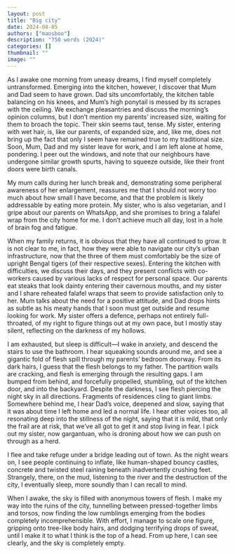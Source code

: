 ```yaml
---
layout: post
title: "Big city"
date: 2024-08-05
authors: ["maosboo"]
description: "750 words (2024)"
categories: []
thumbnail: ""
image: ""
---
```


As I awake one morning from uneasy dreams, I find myself completely untransformed. Emerging into the kitchen, however, I discover that Mum and Dad seem to have grown. Dad sits uncomfortably, the kitchen table balancing on his knees, and Mum’s high ponytail is messed by its scrapes with the ceiling. We exchange pleasantries and discuss the morning’s opinion columns, but I don’t mention my parents’ increased size, waiting for them to broach the topic. Their skin seems taut, tense. My sister, entering with wet hair, is, like our parents, of expanded size, and, like me, does not bring up the fact that only I seem have remained true to my traditional size. Soon, Mum, Dad and my sister leave for work, and I am left alone at home, pondering. I peer out the windows, and note that our neighbours have undergone similar growth spurts, having to squeeze outside, like their front doors were birth canals.

My mum calls during her lunch break and, demonstrating some peripheral awareness of her enlargement, reassures me that I should not worry too much about how small I have become, and that the problem is likely addressable by eating more protein. My sister, who is also vegetarian, and I gripe about our parents on WhatsApp, and she promises to bring a falafel wrap from the city home for me. I don’t achieve much all day, lost in a hole of brain fog and fatigue.

When my family returns, it is obvious that they have all continued to grow. It is not clear to me, in fact, how they were able to navigate our city’s urban infrastructure, now that the three of them must comfortably be the size of upright Bengal tigers (of their respective sexes). Entering the kitchen with difficulties, we discuss their days, and they present conflicts with co-workers caused by various lacks of respect for personal space. Our parents eat steaks that look dainty entering their cavernous mouths, and my sister and I share reheated falafel wraps that seem to provide satisfaction only to her. Mum talks about the need for a positive attitude, and Dad drops hints as subtle as his meaty hands that I soon must get outside and resume looking for work. My sister offers a defence, perhaps not entirely full-throated, of my right to figure things out at my own pace, but I mostly stay silent, reflecting on the darkness of my hollows. 

I am exhausted, but sleep is difficult—I wake in anxiety, and descend the stairs to use the bathroom. I hear squeaking sounds around me, and see a gigantic fold of flesh spill through my parents’ bedroom doorway. From its dark hairs, I guess that the flesh belongs to my father. The partition walls are cracking, and flesh is emerging through the resulting gaps. I am bumped from behind, and forcefully propelled, stumbling, out of the kitchen door, and into the backyard.  Despite the darkness, I see flesh piercing the night sky in all directions. Fragments of residences cling to giant limbs. Somewhere behind me, I hear Dad’s voice, deepened and slow, saying that it was about time I left home and led a normal life. I hear other voices too, all resonating deep into the stillness of the night, saying that it is mild, that only the frail are at risk, that we’ve all got to get it and stop living in fear. I pick out my sister, now gargantuan, who is droning about how we can push on through as a herd.

I flee and take refuge under a bridge leading out of town. As the night wears on, I see people continuing to inflate, like human-shaped bouncy castles, concrete and twisted steel raining beneath inadvertently crushing feet. Strangely, there, on the mud, listening to the river and the destruction of the city, I eventually sleep, more soundly than I can recall to mind.

When I awake, the sky is filled with anonymous towers of flesh. I make my way into the ruins of the city, tunnelling between pressed-together limbs and torsos, now finding the low rumblings emerging from the bodies completely incomprehensible. With effort, I manage to scale one figure, gripping onto tree-like body hairs, and dodging terrifying drops of sweat, until I make it to what I think is the top of a head. From up here, I can see clearly, and the sky is completely empty.
